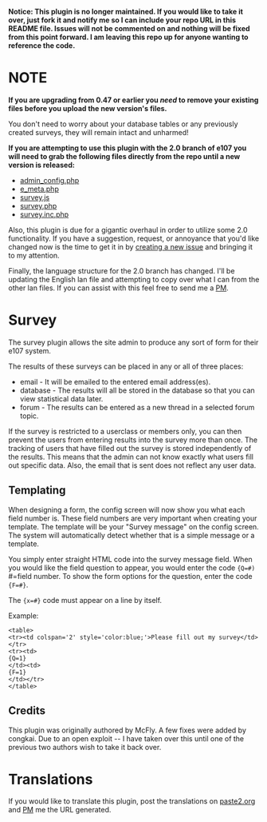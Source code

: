 **Notice: This plugin is no longer maintained. If you would like to take it over, just fork it and notify me so I can include your repo URL in this README file. Issues will not be commented on and nothing will be fixed from this point forward. I am leaving this repo up for anyone wanting to reference the code.**

# NOTE

**If you are upgrading from 0.47 or earlier you *need* to remove your existing files before you upload the new version's files.**

You don't need to worry about your database tables or any previously created surveys, they will remain intact and unharmed!

**If you are attempting to use this plugin with the 2.0 branch of e107 you will need to grab the following files directly from the repo until a new version is released:**

* [admin_config.php](https://raw.github.com/septor/survey/master/admin_cofig.php)
* [e_meta.php](https://raw.github.com/septor/survey/master/e_meta.php)
* [survey.js](https://raw.github.com/septor/survey/master/survey.js)
* [survey.php](https://raw.github.com/septor/survey/master/survey.php)
* [survey.inc.php](https://raw.github.com/septor/survey/master/survey.inc.php)

Also, this plugin is due for a gigantic overhaul in order to utilize some 2.0 functionality. If you have a suggestion, request, or annoyance that you'd like changed now is the time to get it in by [creating a new issue](https://github.com/septor/survey/issues/new) and bringing it to my attention.

Finally, the language structure for the 2.0 branch has changed. I'll be updating the English lan file and attempting to copy over what I can from the other lan files. If you can assist with this feel free to send me a [PM](http://e107.org/e107_plugins/pm/pm.php?send.37).

# Survey

The survey plugin allows the site admin to produce any sort of form for their e107 system.

The results of these surveys can be placed in any or all of three places:

* email    - It will be emailed to the entered email address(es).
* database - The results will all be stored in the database so that you can view statistical data later.
* forum    - The results can be entered as a new thread in a selected forum topic.

If the survey is restricted to a userclass or members only, you can then prevent the users from entering results into the survey more than once.  The tracking of users that have filled out the survey is stored independently of the results.  This means that the admin can not know exactly what users fill out specific data.  Also, the email that is sent does not reflect any user data.

## Templating

When designing a form, the config screen will now show you what each field number is.  These field numbers are very important when creating your template.  The template will be your "Survey message" on the config screen.  The system will automatically detect whether that is a simple message or a template.

You simply enter straight HTML code into the survey message field.  When you would like the field question to appear, you would enter the code `{Q=#)` #=field number.  To show the form options for the question, enter the code `{F=#}`.

The `{x=#}` code must appear on a line by itself.

Example:

	<table>
	<tr><td colspan='2' style='color:blue;'>Please fill out my survey</td></tr>
	<tr><td>
	{Q=1}
	</td><td>
	{F=1}
	</td></tr>
	</table>

## Credits

This plugin was originally authored by McFly. A few fixes were added by congkai.
Due to an open exploit -- I have taken over this until one of the previous two authors wish to take it back over.

# Translations

If you would like to translate this plugin, post the translations on [paste2.org](http://paste2.org/) and [PM](http://e107.org/e107_plugins/pm/pm.php?send.37) me the URL generated.
